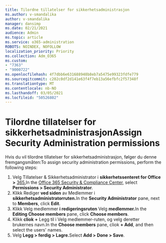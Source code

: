 ```yaml
---
title: Tilordne tillatelser for sikkerhetsadministrasjon
ms.author: v-smandalika
author: v-smandalika
manager: dansimp
ms.date: 02/21/2021
audience: Admin
ms.topic: article
ms.service: o365-administration
ROBOTS: NOINDEX, NOFOLLOW
localization_priority: Priority
ms.collection: Adm_O365
ms.custom:
- "7363"
- "9000722"
ms.openlocfilehash: 4f7dbb6e631688948b8eb7a5475e99323fdfe779
ms.sourcegitcommit: c202c0df2d141e63f4f7eb13a56efbfc2f57348f
ms.translationtype: MT
ms.contentlocale: nb-NO
ms.lasthandoff: 03/05/2021
ms.locfileid: "50526802"
---
```

# <a name="assign-security-administration-permissions"></a><span data-ttu-id="b7ce0-102">Tilordne tillatelser for sikkerhetsadministrasjon</span><span class="sxs-lookup"><span data-stu-id="b7ce0-102">Assign Security Administration permissions</span></span>

<span data-ttu-id="b7ce0-103">Hvis du vil tilordne tillatelser for sikkerhetsadministrasjon, følger du denne fremgangsmåten:</span><span class="sxs-lookup"><span data-stu-id="b7ce0-103">To assign security administration permissions, perform the following steps:</span></span>

1. <span data-ttu-id="b7ce0-104">Velg Tillatelser & Sikkerhetsadministrator i **sikkerhetssenteret for Office >** [365.](https://sip.protection.office.com/homepage)</span><span class="sxs-lookup"><span data-stu-id="b7ce0-104">In the [Office 365 Security & Compliance Center](https://sip.protection.office.com/homepage), select **Permissions > Security Administrator**.</span></span>
2. <span data-ttu-id="b7ce0-105">Klikk Rediger **ved siden** av Medlemmer i **sikkerhetsadministratorruten.**</span><span class="sxs-lookup"><span data-stu-id="b7ce0-105">In the **Security Administrator** pane, next to **Members**, click **Edit**.</span></span>
3. <span data-ttu-id="b7ce0-106">Klikk Velg medlemmer **i redigeringsruten** Velg **medlemmer.**</span><span class="sxs-lookup"><span data-stu-id="b7ce0-106">In the **Editing Choose members** pane, click **Choose members**.</span></span>
4. <span data-ttu-id="b7ce0-107">Klikk **cliok** **+** Legg til i Velg medlemmer-ruten, og velg deretter brukernes navn.</span><span class="sxs-lookup"><span data-stu-id="b7ce0-107">In the **Choose members** pane, cliok **+ Add**, and then select the users' names.</span></span>
5. <span data-ttu-id="b7ce0-108">Velg **Legg > ferdig > Lagre.**</span><span class="sxs-lookup"><span data-stu-id="b7ce0-108">Select **Add > Done > Save**.</span></span>